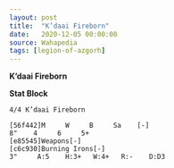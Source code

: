 ```yaml
---
layout: post
title:  "K’daai Fireborn"
date:   2020-12-05 00:00:00
source: Wahapedia
tags: [legion-of-azgorh]
---
```


**K’daai Fireborn**

**Stat Block**
```
4/4 K’daai Fireborn
```

```
[56f442]M     W     B     Sa    [-]
8"    4     6     5+    
[e85545]Weapons[-]
[c6c930]Burning Irons[-]
3"     A:5    H:3+   W:4+   R:-    D:D3  
```
    